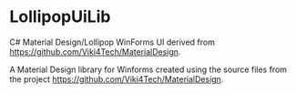 # LollipopUiLib
C# Material Design/Lollipop WinForms UI derived from https://github.com/Viki4Tech/MaterialDesign.

A Material Design library for Winforms created using the source files from the project https://github.com/Viki4Tech/MaterialDesign.


